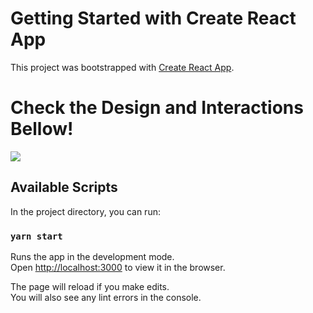 # Getting Started with Create React App

This project was bootstrapped with [Create React App](https://github.com/facebook/create-react-app).

# Check the Design and Interactions Bellow!

<img src="https://s6.gifyu.com/images/phanto-bottom-navbar.gif">

## Available Scripts

In the project directory, you can run:

### `yarn start`

Runs the app in the development mode.\
Open [http://localhost:3000](http://localhost:3000) to view it in the browser.

The page will reload if you make edits.\
You will also see any lint errors in the console.
